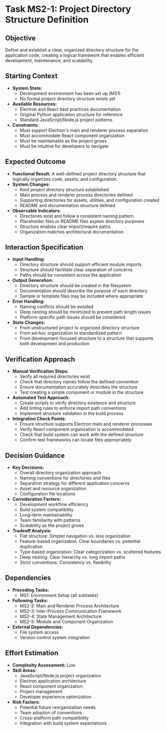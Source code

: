 # Task MS2-1: Project Directory Structure Definition

## Objective
Define and establish a clear, organized directory structure for the application code, creating a logical framework that enables efficient development, maintenance, and scalability.

## Starting Context
- **System State:** 
  - Development environment has been set up (MS1)
  - No formal project directory structure exists yet
- **Available Resources:** 
  - Electron and React best practices documentation
  - Original Python application structure for reference
  - Standard JavaScript/Node.js project patterns
- **Constraints:** 
  - Must support Electron's main and renderer process separation
  - Must accommodate React component organization
  - Must be maintainable as the project grows
  - Must be intuitive for developers to navigate

## Expected Outcome
- **Functional Result:** A well-defined project directory structure that logically organizes code, assets, and configuration.
- **System Changes:** 
  - Root project directory structure established
  - Main process and renderer process directories defined
  - Supporting directories for assets, utilities, and configuration created
  - README and documentation structure defined
- **Observable Indicators:** 
  - Directories exist and follow a consistent naming pattern
  - Placeholder files or README files explain directory purposes
  - Structure enables clear import/require paths
  - Organization matches architectural documentation

## Interaction Specification
- **Input Handling:** 
  - Directory structure should support efficient module imports
  - Structure should facilitate clear separation of concerns
  - Paths should be consistent across the application
- **Output Generation:** 
  - Directory structure should be created in the filesystem
  - Documentation should describe the purpose of each directory
  - Sample or template files may be included where appropriate
- **Error Handling:** 
  - Naming conflicts should be avoided
  - Deep nesting should be minimized to prevent path length issues
  - Platform-specific path issues should be considered
- **State Changes:** 
  - From unstructured project to organized directory structure
  - From ad-hoc organization to standardized pattern
  - From development-focused structure to a structure that supports both development and production

## Verification Approach
- **Manual Verification Steps:** 
  - Verify all required directories exist
  - Check that directory names follow the defined convention
  - Ensure documentation accurately describes the structure
  - Test creating a simple component or module in the structure
- **Automated Test Approach:** 
  - Create scripts to verify directory existence and structure
  - Add linting rules to enforce import path conventions
  - Implement structure validation in the build process
- **Integration Check Points:** 
  - Ensure structure supports Electron main and renderer processes
  - Verify React component organization is accommodated
  - Check that build system can work with the defined structure
  - Confirm test frameworks can locate files appropriately

## Decision Guidance
- **Key Decisions:** 
  - Overall directory organization approach
  - Naming conventions for directories and files
  - Separation strategy for different application concerns
  - Asset and resource organization
  - Configuration file locations
- **Consideration Factors:** 
  - Development workflow efficiency
  - Build system compatibility
  - Long-term maintainability
  - Team familiarity with patterns
  - Scalability as the project grows
- **Tradeoff Analysis:** 
  - Flat structure: Simpler navigation vs. less organization
  - Feature-based organization: Clear boundaries vs. potential duplication
  - Type-based organization: Clear categorization vs. scattered features
  - Deep nesting: Clear hierarchy vs. long import paths
  - Strict conventions: Consistency vs. flexibility

## Dependencies
- **Preceding Tasks:** 
  - MS1: Environment Setup (all subtasks)
- **Following Tasks:** 
  - MS2-2: Main and Renderer Process Architecture
  - MS2-3: Inter-Process Communication Framework
  - MS2-4: State Management Architecture
  - MS2-5: Module and Component Organization
- **External Dependencies:** 
  - File system access
  - Version control system integration

## Effort Estimation
- **Complexity Assessment:** Low
- **Skill Areas:** 
  - JavaScript/Node.js project organization
  - Electron application architecture
  - React component organization
  - Project management
  - Developer experience optimization
- **Risk Factors:** 
  - Potential future reorganization needs
  - Team adoption of conventions
  - Cross-platform path compatibility
  - Integration with build system expectations